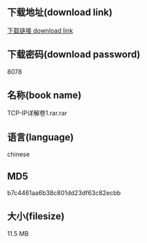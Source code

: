 ## 下载地址(download link)
[下载链接 download link](https://voluble-croquembouche-d321dc.netlify.app/?s=TCP-IP%E8%AF%A6%E8%A7%A3%E5%8D%B71.rar)

## 下载密码(download password)
8078

## 名称(book name)
TCP-IP详解卷1.rar.rar

## 语言(language)
chinese

## MD5
b7c4461aa6b38c801dd23df63c82ecbb

## 大小(filesize)
11.5 MB
